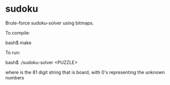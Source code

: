 # sudoku

Brute-force sudoku-solver using bitmaps.

To compile:

bash$ make

To run:

bash$ ./sudoku-solver \<PUZZLE\>

  where <PUZZLE> is the 81 digit string that is board, with 0's representing the unknown numbers
